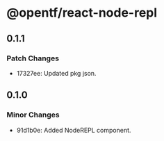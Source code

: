 # @opentf/react-node-repl

## 0.1.1

### Patch Changes

- 17327ee: Updated pkg json.

## 0.1.0

### Minor Changes

- 91d1b0e: Added NodeREPL component.

